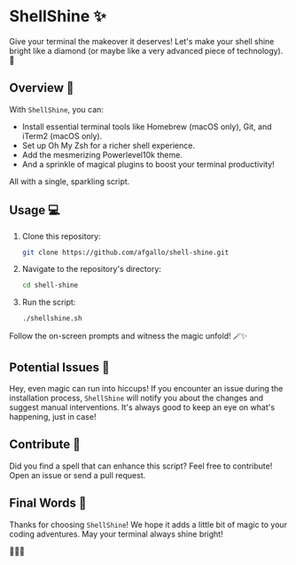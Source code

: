 # ShellShine ✨

Give your terminal the makeover it deserves! Let's make your shell shine bright like a diamond (or maybe like a very advanced piece of technology). 🌌

## Overview 🚀

With `ShellShine`, you can:

- Install essential terminal tools like Homebrew (macOS only), Git, and iTerm2 (macOS only).
- Set up Oh My Zsh for a richer shell experience.
- Add the mesmerizing Powerlevel10k theme.
- And a sprinkle of magical plugins to boost your terminal productivity!

All with a single, sparkling script.

## Usage 💻

1. Clone this repository:

   ```bash
   git clone https://github.com/afgallo/shell-shine.git
   ```

2. Navigate to the repository's directory:

   ```bash
   cd shell-shine
   ```

3. Run the script:
   ```bash
   ./shellshine.sh
   ```

Follow the on-screen prompts and witness the magic unfold! 🪄✨

## Potential Issues 🚧

Hey, even magic can run into hiccups! If you encounter an issue during the installation process, `ShellShine` will notify you about the changes and suggest manual interventions. It's always good to keep an eye on what's happening, just in case!

## Contribute 🤝

Did you find a spell that can enhance this script? Feel free to contribute! Open an issue or send a pull request.

## Final Words 🌠

Thanks for choosing `ShellShine`! We hope it adds a little bit of magic to your coding adventures. May your terminal always shine bright!

🚀🌌✨
